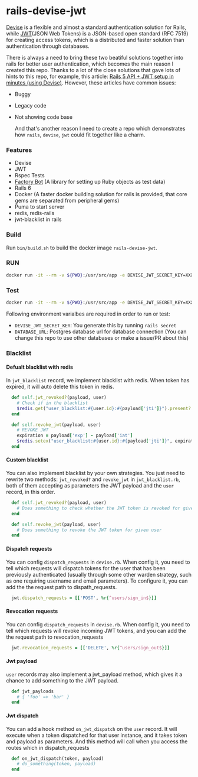 # rails-devise-jwt

[Devise](https://github.com/plataformatec/devise) is a flexible and almost a standard authentication solution for Rails, while [JWT](https://jwt.io/)(JSON Web Tokens) is a JSON-based open standard (RFC 7519) for creating access tokens, which is a distributed and faster solution than authentication through databases. 

There is always a need to bring these two beatiful solutions together into rails for better user authentication, which becomes the main reason I created this repo.  Thanks to a lot of the close solutions that gave lots of hints to this repo, for example, this article: [Rails 5 API + JWT setup in minutes (using Devise)](https://medium.com/@mazik.wyry/rails-5-api-jwt-setup-in-minutes-using-devise-71670fd4ed03). However, these articles have common issues:

* Buggy

* Legacy code

* Not showing code base

  And that's another reason I need to create a repo which demonstrates how `rails`, `devise`, `jwt` could fit together like a charm.



### Features

* Devise
* JWT
* Rspec Tests
* [Factory Bot](https://github.com/thoughtbot/factory_bothttps://github.com/thoughtbot/factory_bot) (A library for setting up Ruby objects as test data)
* Rails 6
* Docker (A faster docker building solution for rails is provided, that core gems are separated from peripheral gems)
* Puma to start server
* redis, redis-rails
* jwt-blacklist in rails


### Build

Run `bin/build.sh` to build the docker image `rails-devise-jwt`.

### RUN

```bash
docker run -it --rm -v ${PWD}:/usr/src/app -e DEVISE_JWT_SECRET_KEY=XXX -e DATABASE_URL=XXX  rails-devise-jwt rails c
```

### Test

```bash
docker run -it --rm -v ${PWD}:/usr/src/app -e DEVISE_JWT_SECRET_KEY=XXX -e DATABASE_URL=XXX  rails-devise-jwt rspec
```



Following environment varialbes are required in order to run or test:

* `DEVISE_JWT_SECRET_KEY`: You generate this by running `rails secret`
* `DATABASE_URL`: Postgres database url for database connection (You can change this repo to use other databases or make a issue/PR about this)

### Blacklist
#### Defualt blacklist with redis
In `jwt_blacklist` record, we implement blacklist with redis. When token has expired, it will auto delete this token in redis.

```ruby
  def self.jwt_revoked?(payload, user)
    # Check if in the blacklist
    $redis.get("user_blacklist:#{user.id}:#{payload['jti']}").present?
  end

  def self.revoke_jwt(payload, user)
    # REVOKE JWT
    expiration = payload['exp'] - payload['iat']
    $redis.setex("user_blacklist:#{user.id}:#{payload['jti']}", expiration, payload['jti'])
  end
```
#### Custom blacklist
You can also implement blacklist by your own strategies. You just need to rewrite two methods: `jwt_revoked?` and `revoke_jwt` in `jwt_blacklist.rb`, both of them accepting as parameters the JWT payload and the `user` record, in this order.

```ruby
  def self.jwt_revoked?(payload, user)
    # Does something to check whether the JWT token is revoked for given user
  end

  def self.revoke_jwt(payload, user)
    # Does something to revoke the JWT token for given user
  end
```
#### Dispatch requests
You can config `dispatch_requests` in `devise.rb`. When config it, you need to tell which requests will dispatch tokens for the user that has been previously authenticated (usually through some other warden strategy, such as one requiring username and email parameters). To configure it, you can add the the request path to dispath_requests. 

```ruby
  jwt.dispatch_requests = [['POST', %r{^users/sign_in$}]]

```
#### Revocation requests
You can config `dispatch_requests` in `devise.rb`. When config it, you need to tell which requests will revoke incoming JWT tokens, and you can add the the request path to revocation_requests

```ruby
  jwt.revocation_requests = [['DELETE', %r{^users/sign_out$}]]
```
#### Jwt payload
`user` records may also implement a jwt_payload method, which gives it a chance to add something to the JWT payload. 

```ruby
  def jwt_payloads
    # { 'foo' => 'bar' }
  end
```

#### Jwt dispatch
You can add a hook method `on_jwt_dispatch` on the `user` record. It will execute when a token dispatched for that user instance, and it takes token and payload as parameters. And this method will call when 
you access the routes which in dispatch_requests

```ruby
  def on_jwt_dispatch(token, payload)
    # do_something(token, payload)
  end
```

